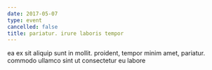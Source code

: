 ```yaml
---
date: 2017-05-07
type: event
cancelled: false
title: pariatur. irure laboris tempor
---
```

ea ex sit aliquip sunt in mollit. proident, tempor minim amet, pariatur. commodo ullamco sint ut consectetur eu labore